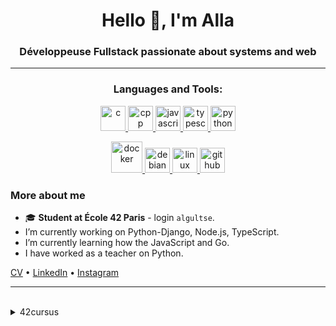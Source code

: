 <h1 align="center">Hello 👋, I'm Alla</h1>
<h3 align="center">Développeuse Fullstack passionate about systems and web</h3>

---

<h3 align="center">Languages and Tools:</h3>

<p align="center">
    <a href="https://www.cprogramming.com/" target="_blank" rel="noreferrer">
    <img src="https://cdn.jsdelivr.net/gh/devicons/devicon/icons/c/c-original.svg" alt="c" width="40" height="40" />
    </a>
    <a href="https://cplusplus.com/" target="_blank" rel="noreferrer">
    <img src="https://cdn.jsdelivr.net/gh/devicons/devicon/icons/cplusplus/cplusplus-original.svg" alt="cpp" width="40" height="40" />
    </a>
    <a href="https://developer.mozilla.org/en-US/docs/Web/JavaScript" target="_blank" rel="noreferrer">
    <img src="https://cdn.jsdelivr.net/gh/devicons/devicon/icons/javascript/javascript-original.svg" alt="javascript" width="40" height="40" />
    </a>
    <a href="https://www.typescriptlang.org/" target="_blank" rel="noreferrer">
    <img src="https://cdn.jsdelivr.net/gh/devicons/devicon/icons/typescript/typescript-original.svg" alt="typescript" width="40" height="40" />
    </a>
    <a href="https://www.python.org" target="_blank" rel="noreferrer">
    <img src="https://cdn.jsdelivr.net/gh/devicons/devicon/icons/python/python-original.svg" alt="python" width="40" height="40" />
    </a>
</p>
<p align="center">
    <a href="https://www.docker.com/" target="_blank" rel="noreferrer">
    <img class="tech-icon" src="https://cdn.jsdelivr.net/gh/devicons/devicon/icons/docker/docker-original.svg" alt="docker" width="50" height="50" />
    </a>
    <a href="https://www.debian.org/" target="_blank" rel="noreferrer">
    <img src="https://cdn.jsdelivr.net/gh/devicons/devicon/icons/debian/debian-original.svg" alt="debian" width="40" height="40" />
    </a>
    <a href="https://www.kernel.org/" target="_blank" rel="noreferrer">
    <img src="https://cdn.jsdelivr.net/gh/devicons/devicon/icons/linux/linux-original.svg" alt="linux" width="40" height="40" />
    </a>
    <a href="https://github.com/" target="_blank" rel="noreferrer">
    <img src="https://cdn.jsdelivr.net/gh/devicons/devicon/icons/github/github-original.svg" alt="github" width="40" height="40" />
    </a>
</p>

### More about me

- 🎓 **Student at École 42 Paris** - login `algultse`.
- I’m currently working on Python-Django, Node.js, TypeScript.
- I’m currently learning how the JavaScript and Go.
- I have worked as a teacher on Python.

[CV](https://N0fish.github.io/N0fishCV/N0fish.html) • [LinkedIn](https://www.linkedin.com/in/alla-gultseva) • [Instagram](https://www.instagram.com/alla_gultseva)

---

<br>
<details>
<summary> 42cursus</summary>

- [ft_transcendence](https://github.com/N0fish/ft_transcendence)  
- [inception](https://github.com/N0fish/inception)  
- [ft_irc](https://github.com/N0fish/ft_irc)  
- [C++ Modules](https://github.com/N0fish/CPP)  
- [Cub3D](https://github.com/N0fish/Cub3D)  
- [NetPractice](https://github.com/N0fish/NetPractice)  
- [minishell](https://github.com/N0fish/minishell_42)  
- [philosophers](https://github.com/N0fish/philosophers)  
- [push_swap](https://github.com/N0fish/push_swap)  
- [FDF](https://github.com/N0fish/FDF)  
- [pipex](https://github.com/N0fish/pipex)  
- [Born2beRoot](https://github.com/N0fish/Born2beRoot)  
- [Ft_printf](https://github.com/N0fish/Ft_printf)  
- [GetNextLine](https://github.com/N0fish/GetNextLine)  
- [Libft](https://github.com/N0fish/Libft)  
- [Piscine_Reloaded](https://github.com/N0fish/Piscine_Reloaded)  
- [Piscine_C](https://github.com/N0fish/Piscine_C)  

</details>